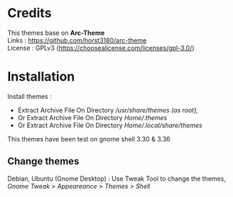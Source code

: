 # Credits
This themes base on <b>Arc-Theme</b> </br>
Links : https://github.com/horst3180/arc-theme</br>
License : GPLv3 (https://choosealicense.com/licenses/gpl-3.0/)</br>

# Installation
Install themes : 
- Extract Archive File On Directory<i> /usr/share/themes (as root),</i> </br>
- Or Extract Archive File On Directory<i> Home/.themes</i></br>
- Or Extract Archive File On Directory <i>Home/.local/share/themes</i></br>

This themes have been test on gnome shell 3.30 & 3.36 </br>

## Change themes
Debian, Ubuntu (Gnome Desktop) : Use Tweak Tool to change the themes, <i>Gnome Tweak > Appeareance > Themes > Shell</i></br>
